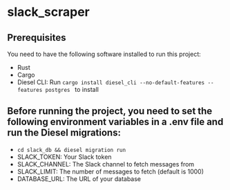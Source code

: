 # slack_scraper

## Prerequisites

You need to have the following software installed to run this project:
- Rust
- Cargo
- Diesel CLI: Run `cargo install diesel_cli --no-default-features --features postgres
` to install

## Before running the project, you need to set the following environment variables in a .env file and run the Diesel migrations:

- ```cd slack_db && diesel migration run```
- SLACK_TOKEN: Your Slack token
- SLACK_CHANNEL: The Slack channel to fetch messages from
- SLACK_LIMIT: The number of messages to fetch (default is 1000)
- DATABASE_URL: The URL of your database